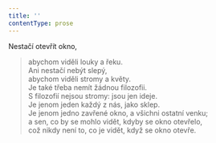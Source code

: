 ```yaml
---
title: ''
contentType: prose
---
```


Nestačí otevřít okno,

> abychom viděli louky a řeku.  
> Ani nestačí nebýt slepý,  
> abychom viděli stromy a květy.  
> Je také třeba nemít žádnou filozofii.  
> S filozofií nejsou stromy: jsou jen ideje.  
> Je jenom jeden každý z nás, jako sklep.  
> Je jenom jedno zavřené okno, a všichni ostatní venku;  
> a sen, co by se mohlo vidět, kdyby se okno otevřelo,  
> což nikdy není to, co je vidět, když se okno otevře.
